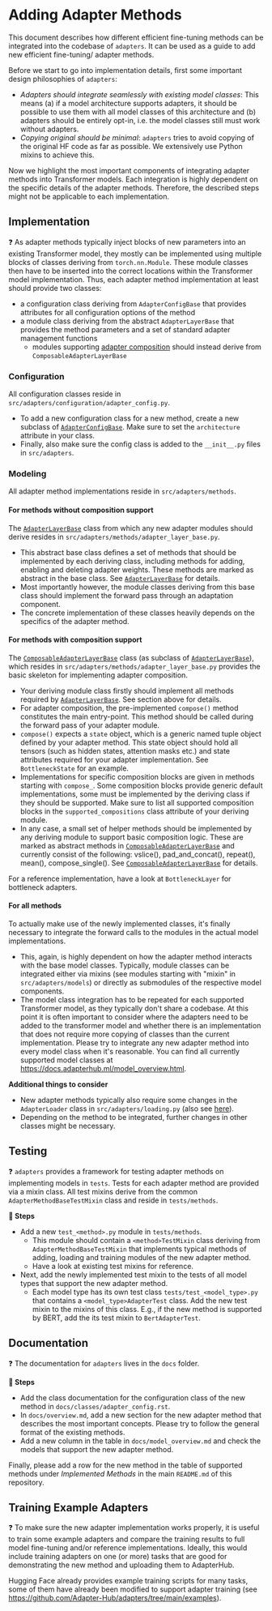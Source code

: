 # Adding Adapter Methods

This document describes how different efficient fine-tuning methods can be integrated into the codebase of `adapters`.
It can be used as a guide to add new efficient fine-tuning/ adapter methods.

Before we start to go into implementation details, first some important design philosophies of `adapters`:

- _Adapters should integrate seamlessly with existing model classes_: This means (a) if a model architecture supports adapters, it should be possible to use them with all model classes of this architecture and (b) adapters should be entirely opt-in, i.e. the model classes still must work without adapters.
- _Copying original should be minimal_: `adapters` tries to avoid copying of the original HF code as far as possible. We extensively use Python mixins to achieve this.

Now we highlight the most important components of integrating adapter methods into Transformer models.
Each integration is highly dependent on the specific details of the adapter methods.
Therefore, the described steps might not be applicable to each implementation.

## Implementation

❓ As adapter methods typically inject blocks of new parameters into an existing Transformer model, they mostly can be implemented using multiple blocks of classes deriving from `torch.nn.Module`.
These module classes then have to be inserted into the correct locations within the Transformer model implementation.
Thus, each adapter method implementation at least should provide two classes:

- a configuration class deriving from `AdapterConfigBase` that provides attributes for all configuration options of the method
- a module class deriving from the abstract `AdapterLayerBase` that provides the method parameters and a set of standard adapter management functions
    - modules supporting [adapter composition](https://docs.adapterhub.ml/adapter_composition.html) should instead derive from `ComposableAdapterLayerBase`

### Configuration

All configuration classes reside in `src/adapters/configuration/adapter_config.py`.
- To add a new configuration class for a new method, create a new subclass of [`AdapterConfigBase`](adapters.AdapterConfigBase).
    Make sure to set the `architecture` attribute in your class.
- Finally, also make sure the config class is added to the `__init__.py` files in `src/adapters`.

### Modeling

All adapter method implementations reside in `src/adapters/methods`.

#### For methods **without** composition support

The [`AdapterLayerBase`](adapters.AdapterLayerBase) class from which any new adapter modules should derive resides in `src/adapters/methods/adapter_layer_base.py`.
- This abstract base class defines a set of methods that should be implemented by each deriving class,
including methods for adding, enabling and deleting adapter weights. These methods are marked as abstract in the base class. See [`AdapterLayerBase`](adapters.AdapterLayerBase) for details.
- Most importantly however, the module classes deriving from this base class should implement the forward pass through an adaptation component.
- The concrete implementation of these classes heavily depends on the specifics of the adapter method.

#### For methods **with** composition support 

The [`ComposableAdapterLayerBase`](adapters.ComposableAdapterLayerBase) class (as subclass of [`AdapterLayerBase`](adapters.AdapterLayerBase)), which resides in `src/adapters/methods/adapter_layer_base.py` provides the basic skeleton for implementing adapter composition.
- Your deriving module class firstly should implement all methods required by [`AdapterLayerBase`](adapters.AdapterLayerBase). See section above for details.
- For adapter composition, the pre-implemented `compose()` method constitutes the main entry-point. This method should be called during the forward pass of your adapter module.
- `compose()` expects a `state` object, which is a generic named tuple object defined by your adapter method. This state object should hold all tensors (such as hidden states, attention masks etc.) and state attributes required for your adapter implementation. See `BottleneckState` for an example.
- Implementations for specific composition blocks are given in methods starting with `compose_`. Some composition blocks provide generic default implementations, some must be implemented by the deriving class if they should be supported. Make sure to list all supported composition blocks in the `supported_compositions` class attribute of your deriving module.
- In any case, a small set of helper methods should be implemented by any deriving module to support basic composition logic. These are marked as abstract methods in [`ComposableAdapterLayerBase`](adapters.ComposableAdapterLayerBase) and currently consist of the following: vslice(), pad_and_concat(), repeat(), mean(), compose_single(). See [`ComposableAdapterLayerBase`](adapters.ComposableAdapterLayerBase) for details.

For a reference implementation, have a look at `BottleneckLayer` for bottleneck adapters.

#### For all methods

To actually make use of the newly implemented classes, it's finally necessary to integrate the forward calls to the modules in the actual model implementations.
- This, again, is highly dependent on how the adapter method interacts with the base model classes. Typically, module classes can be integrated either via mixins (see modules starting with "mixin" in `src/adapters/models`) or directly as submodules of the respective model components.
- The model class integration has to be repeated for each supported Transformer model, as they typically don't share a codebase. At this point it is often important to consider where the adapters need to be added to the transformer model and whether there is an implementation that does not require more copying of classes than the current implementation.
Please try to integrate any new adapter method into every model class when it's reasonable.
You can find all currently supported model classes at https://docs.adapterhub.ml/model_overview.html.

**Additional things to consider**

- New adapter methods typically also require some changes in the `AdapterLoader` class in `src/adapters/loading.py` (also see [here](https://docs.adapterhub.ml/extending.html#loading-custom-module-weights)).
- Depending on the method to be integrated, further changes in other classes might be necessary.

## Testing

❓ `adapters` provides a framework for testing adapter methods on implementing models in `tests`.
Tests for each adapter method are provided via a mixin class.
All test mixins derive from the common `AdapterMethodBaseTestMixin` class and reside in `tests/methods`.

**📝 Steps**

- Add a new `test_<method>.py` module in `tests/methods`.
    - This module should contain a `<method>TestMixin` class deriving from `AdapterMethodBaseTestMixin` that implements typical methods of adding, loading and training modules of the new adapter method.
    - Have a look at existing test mixins for reference.
- Next, add the newly implemented test mixin to the tests of all model types that support the new adapter method.
    - Each model type has its own test class `tests/test_<model_type>.py` that contains a `<model_type>AdapterTest` class.
    Add the new test mixin to the mixins of this class.
    E.g., if the new method is supported by BERT, add the its test mixin to `BertAdapterTest`.

## Documentation

❓ The documentation for `adapters` lives in the `docs` folder.

**📝 Steps**

- Add the class documentation for the configuration class of the new method in `docs/classes/adapter_config.rst`.
- In `docs/overview.md`, add a new section for the new adapter method that describes the most important concepts. Please try to follow the general format of the existing methods.
- Add a new column in the table in `docs/model_overview.md` and check the models that support the new adapter method.

Finally, please add a row for the new method in the table of supported methods under _Implemented Methods_ in the main `README.md` of this repository.

## Training Example Adapters

❓ To make sure the new adapter implementation works properly, it is useful to train some example adapters and compare the training results to full model fine-tuning and/or reference implementations.
Ideally, this would include training adapters on one (or more) tasks that are good for demonstrating the new method and uploading them to AdapterHub.

Hugging Face already provides example training scripts for many tasks, some of them have already been modified to support adapter training (see https://github.com/Adapter-Hub/adapters/tree/main/examples).
